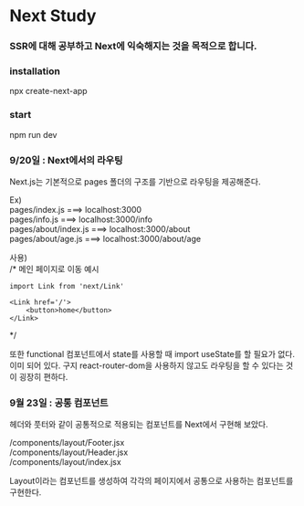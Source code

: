 Next Study
===================================

### SSR에 대해 공부하고 Next에 익숙해지는 것을 목적으로 합니다.

### installation
npx create-next-app

### start
npm run dev        
         
            
### 9/20일 : Next에서의 라우팅
Next.js는 기본적으로 pages 폴더의 구조를 기반으로 라우팅을 제공해준다.        
        
Ex)       
pages/index.js  ===> localhost:3000         
pages/info.js ===> localhost:3000/info        
pages/about/index.js ===> localhost:3000/about       
pages/about/age.js ===> localhost:3000/about/age     

사용)     
/* 
    메인 페이지로 이동 예시         

    import Link from 'next/Link'        
    
    <Link href='/'>        
        <button>home</button>         
    </Link>  
*/         
           
또한 functional 컴포넌트에서 state를 사용할 때 import useState를 할 필요가 없다. 이미 되어 있다.
구지 react-router-dom을 사용하지 않고도 라우팅을 할 수 있다는 것이 굉장히 편하다.           
           

### 9월 23일 : 공통 컴포넌트
헤더와 풋터와 같이 공통적으로 적용되는 컴포넌트를 Next에서 구현해 보았다.       
        
/components/layout/Footer.jsx            
/components/layout/Header.jsx        
/components/layout/index.jsx         

Layout이라는 컴포넌트를 생성하여 각각의 페이지에서 공통으로 사용하는 컴포넌트를 구현한다. 